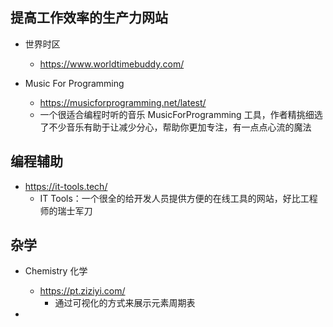 ## 提高工作效率的生产力网站

- 世界时区
  - <https://www.worldtimebuddy.com/>
 
- Music For Programming
  - https://musicforprogramming.net/latest/
  - 一个很适合编程时听的音乐 MusicForProgramming 工具，作者精挑细选了不少音乐有助于让减少分心，帮助你更加专注，有一点点心流的魔法
 
## 编程辅助

- https://it-tools.tech/
  - IT Tools：一个很全的给开发人员提供方便的在线工具的网站，好比工程师的瑞士军刀
## 杂学

- Chemistry 化学
  - https://pt.ziziyi.com/
    - 通过可视化的方式来展示元素周期表
   
- 
